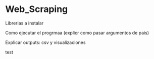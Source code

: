 # Web_Scraping

Librerias a instalar

Como ejecutar el progrmaa (explicr como pasar argumentos de pais)

Explicar outputs: csv y visualizaciones

test
